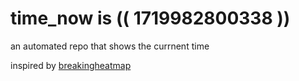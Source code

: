 # time_now is (( 1719982800338 ))

an automated repo that shows the currnent time

inspired by [breakingheatmap](https://github.com/breakingheatmap/breakingheatmap)